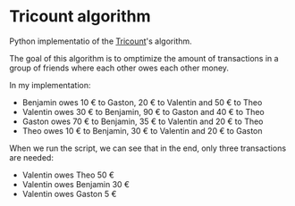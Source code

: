 # Tricount algorithm

Python implementatio of the [Tricount](https://www.tricount.com/)'s algorithm.

The goal of this algorithm is to omptimize the amount of transactions in a group of friends where each other owes each other money.

In my implementation:
* Benjamin owes 10 € to Gaston, 20 € to Valentin and 50 € to Theo
* Valentin owes 30 € to Benjamin, 90 € to Gaston and 40 € to Theo
* Gaston owes 70 € to Benjamin, 35 € to Valentin and 20 € to Theo
* Theo owes 10 € to Benjamin, 30 € to Valentin and 20 € to Gaston

When we run the script, we can see that in the end, only three transactions are needed:
* Valentin owes Theo 50 €
* Valentin owes Benjamin 30 €
* Valentin owes Gaston 5 €